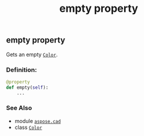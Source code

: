﻿---
title: empty property
second_title: Aspose.CAD for Python via .NET API References
description: 
type: docs
weight: 580
url: /python-net/aspose.cad/color/empty/
is_root: false
---

## empty property


Gets an empty [`Color`](/cad/python-net/aspose.cad/color).
### Definition:
```python
@property
def empty(self):
    ...
```

### See Also
* module [`aspose.cad`](../../)
* class [`Color`](/cad/python-net/aspose.cad/color)
